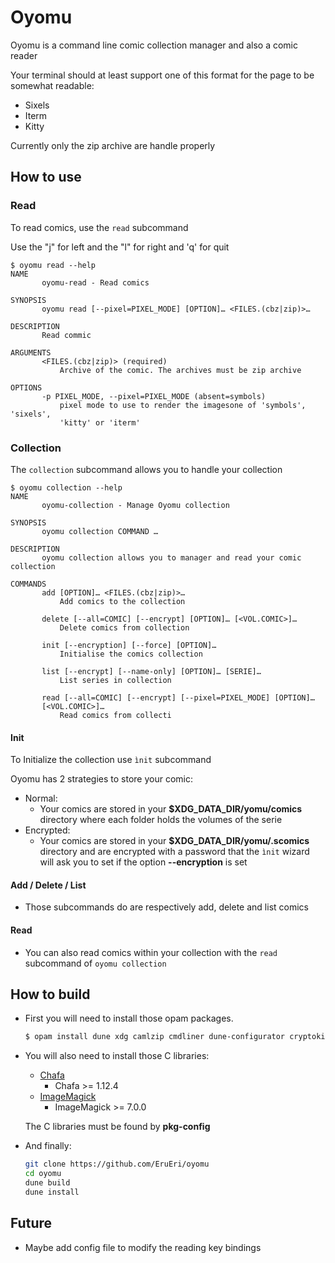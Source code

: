 # Oyomu

Oyomu is a command line comic collection manager and also a comic reader

Your terminal should at least support one of this format for the page to be somewhat readable:
- Sixels
- Iterm
- Kitty

Currently only the zip archive are handle properly

## How to use

### Read

To read comics, use the ```read``` subcommand

Use the "j" for left and the "l" for right and 'q' for quit
```
$ oyomu read --help
NAME
       oyomu-read - Read comics

SYNOPSIS
       oyomu read [--pixel=PIXEL_MODE] [OPTION]… <FILES.(cbz|zip)>…

DESCRIPTION
       Read commic

ARGUMENTS
       <FILES.(cbz|zip)> (required)
           Archive of the comic. The archives must be zip archive

OPTIONS
       -p PIXEL_MODE, --pixel=PIXEL_MODE (absent=symbols)
           pixel mode to use to render the imagesone of 'symbols', 'sixels',
           'kitty' or 'iterm'
```


### Collection

The ```collection``` subcommand allows you to handle your collection

````
$ oyomu collection --help
NAME
       oyomu-collection - Manage Oyomu collection

SYNOPSIS
       oyomu collection COMMAND …

DESCRIPTION
       oyomu collection allows you to manager and read your comic collection

COMMANDS
       add [OPTION]… <FILES.(cbz|zip)>…
           Add comics to the collection

       delete [--all=COMIC] [--encrypt] [OPTION]… [<VOL.COMIC>]…
           Delete comics from collection

       init [--encryption] [--force] [OPTION]…
           Initialise the comics collection

       list [--encrypt] [--name-only] [OPTION]… [SERIE]…
           List series in collection

       read [--all=COMIC] [--encrypt] [--pixel=PIXEL_MODE] [OPTION]…
       [<VOL.COMIC>]…
           Read comics from collecti
````

#### Init

To Initialize the collection use ```ìnit``` subcommand

Oyomu has 2 strategies to store your comic:
- Normal:
    - Your comics are stored in your **$XDG_DATA_DIR/yomu/comics** directory where each folder holds the volumes of the serie
- Encrypted:
    - Your comics are stored in your **$XDG_DATA_DIR/yomu/.scomics** directory and are encrypted with a password that the ```ìnit``` 
    wizard will ask you to set if the option **--encryption** is set


#### Add / Delete / List

- Those subcommands do are respectively add, delete and list comics

#### Read
- You can also read comics within your collection with the ```read``` subcommand of ```oyomu collection```

## How to build
- First you will need to install those opam packages.
    ```sh
    $ opam install dune xdg camlzip cmdliner dune-configurator cryptokit yojson ppx_deriving_yojson
    ```

- You will also need to install those C libraries:
  - [Chafa](https://github.com/hpjansson/chafa)
    - Chafa >= 1.12.4
  - [ImageMagick](https://github.com/imagemagick/imagemagick)
    - ImageMagick >= 7.0.0
    
  The C libraries must be found by **pkg-config**

- And finally:
  ```sh
  git clone https://github.com/EruEri/oyomu
  cd oyomu
  dune build
  dune install
  ```

## Future
- Maybe add config file to modify the reading key bindings
